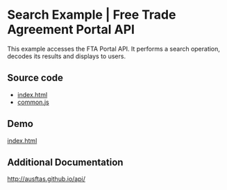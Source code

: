 # Search Example | Free Trade Agreement Portal API

This example accesses the FTA Portal API. It performs a search
operation, decodes its results and displays to users.

## Source code

* [index.html](https://github.com/AusFTAs/example-api-search/blob/gh-pages/index.html)
* [common.js](https://github.com/AusFTAs/example-api-common/blob/gh-pages/common.js)

## Demo

[index.html](http://ausftas.github.io/example-api-search/)


## Additional Documentation

http://ausftas.github.io/api/
